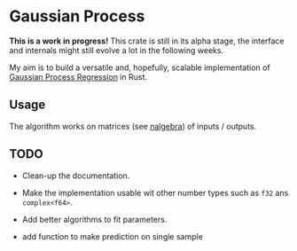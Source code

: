 # Gaussian Process

**This is a work in progress!**
This crate is still in its alpha stage, the interface and internals might still evolve a lot in the following weeks.

My aim is to build a versatile and, hopefully, scalable implementation of [Gaussian Process Regression](https://en.wikipedia.org/wiki/Gaussian_process) in Rust.

## Usage

The algorithm works on matrices (see [nalgebra](https://www.nalgebra.org/quick_reference/)) of inputs / outputs.

## TODO

- Clean-up the documentation.
- Make the implementation usable wit other number types such as `f32` ans `complex<f64>`.
- Add better algorithms to fit parameters.

- add function to make prediction on single sample
